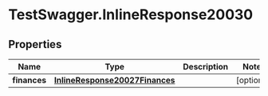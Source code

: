 # TestSwagger.InlineResponse20030

## Properties

Name | Type | Description | Notes
------------ | ------------- | ------------- | -------------
**finances** | [**InlineResponse20027Finances**](InlineResponse20027Finances.md) |  | [optional] 


